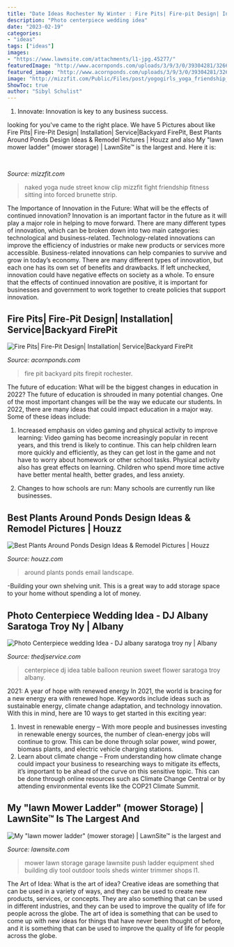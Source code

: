 ```yaml
---
title: "Date Ideas Rochester Ny Winter : Fire Pits| Fire-pit Design| Installation| Service|backyard Firepit"
description: "Photo centerpiece wedding idea"
date: "2023-02-19"
categories:
- "ideas"
tags: ["ideas"]
images:
- "https://www.lawnsite.com/attachments/l1-jpg.45277/"
featuredImage: "http://www.acornponds.com/uploads/3/9/3/0/39304281/3266866_orig.png"
featured_image: "http://www.acornponds.com/uploads/3/9/3/0/39304281/3266866_orig.png"
image: "http://mizzfit.com/Public/Files/post/yogogirls_yoga_friendship_women_connection_mizzfit_0be4e22ee8.jpg"
ShowToc: true
author: "Sibyl Schulist"
---
```



1. Innovate: Innovation is key to any business success.

	

		
looking for  you've came to the right place. We have 5 Pictures about  like Fire Pits| Fire-Pit Design| Installation| Service|Backyard FirePit, Best Plants Around Ponds Design Ideas &amp; Remodel Pictures | Houzz and also My &quot;lawn mower ladder&quot; (mower storage) | LawnSite™ is the largest and. Here it is:
		
    
## 

<img loading=lazy src="http://mizzfit.com/Public/Files/post/yogogirls_yoga_friendship_women_connection_mizzfit_0be4e22ee8.jpg" onerror="this.onerror=null;this.src='https://tse4.mm.bing.net/th?id=OIP.18e0BgKx2BL2wjdHwK_pswHaF2&amp;pid=15.1';" alt="">

_Source: mizzfit.com_

>naked yoga nude street know clip mizzfit fight friendship fitness sitting into forced brunette strip. 

	

The Importance of Innovation in the Future: What will be the effects of continued innovation?
Innovation is an important factor in the future as it will play a major role in helping to move forward. There are many different types of innovation, which can be broken down into two main categories: technological and business-related. Technology-related innovations can improve the efficiency of industries or make new products or services more accessible. Business-related innovations can help companies to survive and grow in today’s economy. There are many different types of innovation, but each one has its own set of benefits and drawbacks. If left unchecked, innovation could have negative effects on society as a whole. To ensure that the effects of continued innovation are positive, it is important for businesses and government to work together to create policies that support innovation.

    
## Fire Pits| Fire-Pit Design| Installation| Service|Backyard FirePit

<img loading=lazy src="http://www.acornponds.com/uploads/3/9/3/0/39304281/3266866_orig.png" onerror="this.onerror=null;this.src='https://tse2.mm.bing.net/th?id=OIP.M0mw423cyF0T9pwxvapxVwHaEQ&amp;pid=15.1';" alt="Fire Pits| Fire-Pit Design| Installation| Service|Backyard FirePit">

_Source: acornponds.com_

>fire pit backyard pits firepit rochester. 

	

The future of education: What will be the biggest changes in education in 2022?
The future of education is shrouded in many potential changes. One of the most important changes will be the way we educate our students. In 2022, there are many ideas that could impact education in a major way. Some of these ideas include: 
1) Increased emphasis on video gaming and physical activity to improve learning: Video gaming has become increasingly popular in recent years, and this trend is likely to continue. This can help children learn more quickly and efficiently, as they can get lost in the game and not have to worry about homework or other school tasks. Physical activity also has great effects on learning. Children who spend more time active have better mental health, better grades, and less anxiety. 

2) Changes to how schools are run: Many schools are currently run like businesses.

    
## Best Plants Around Ponds Design Ideas &amp; Remodel Pictures | Houzz

<img loading=lazy src="https://st.hzcdn.com/fimgs/f8d1f17f00773988_0798-w500-h400-b0-p0--traditional-landscape.jpg" onerror="this.onerror=null;this.src='https://tse3.mm.bing.net/th?id=OIP.GndNPA6ynXzdPZeCmQrbRwHaF7&amp;pid=15.1';" alt="Best Plants Around Ponds Design Ideas &amp; Remodel Pictures | Houzz">

_Source: houzz.com_

>around plants ponds email landscape. 

	

-Building your own shelving unit. This is a great way to add storage space to your home without spending a lot of money.

    
## Photo Centerpiece Wedding Idea - DJ Albany Saratoga Troy Ny | Albany

<img loading=lazy src="http://www.thedjservice.com/blog/wp-content/uploads/2013/09/photo-centerpiece-dj-idea-balloon-table.jpg" onerror="this.onerror=null;this.src='https://tse1.mm.bing.net/th?id=OIP.CwP5cUtV5aXAXkIiSq0kPAHaJ4&amp;pid=15.1';" alt="Photo Centerpiece wedding Idea - DJ albany saratoga troy ny | Albany">

_Source: thedjservice.com_

>centerpiece dj idea table balloon reunion sweet flower saratoga troy albany. 

	

2021: A year of hope with renewed energy
In 2021, the world is bracing for a new energy era with renewed hope. Keywords include ideas such as sustainable energy, climate change adaptation, and technology innovation. With this in mind, here are 10 ways to get started in this exciting year:
1. Invest in renewable energy – With more people and businesses investing in renewable energy sources, the number of clean-energy jobs will continue to grow. This can be done through solar power, wind power, biomass plants, and electric vehicle charging stations.
2. Learn about climate change – From understanding how climate change could impact your business to researching ways to mitigate its effects, it’s important to be ahead of the curve on this sensitive topic. This can be done through online resources such as Climate Change Central or by attending environmental events like the COP21 Climate Summit.

    
## My &quot;lawn Mower Ladder&quot; (mower Storage) | LawnSite™ Is The Largest And

<img loading=lazy src="https://www.lawnsite.com/attachments/l1-jpg.45277/" onerror="this.onerror=null;this.src='https://tse3.mm.bing.net/th?id=OIP.mEbNaalIV0GN2o5gbe8oFQHaJ4&amp;pid=15.1';" alt="My &quot;lawn mower ladder&quot; (mower storage) | LawnSite™ is the largest and">

_Source: lawnsite.com_

>mower lawn storage garage lawnsite push ladder equipment shed building diy tool outdoor tools sheds winter trimmer shops l1. 

	

The Art of Idea: What is the art of idea?
Creative ideas are something that can be used in a variety of ways, and they can be used to create new products, services, or concepts. They are also something that can be used in different industries, and they can be used to improve the quality of life for people across the globe. The art of idea is something that can be used to come up with new ideas for things that have never been thought of before, and it is something that can be used to improve the quality of life for people across the globe.

